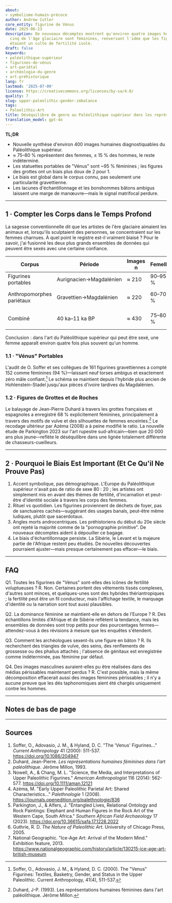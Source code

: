 ```yaml
---
about:
- symbolisme-humain-précoce
author: Andrew Cutler
core_entity: figurine de Vénus
date: 2025-06-23
description: De nouveaux décomptes montrent qu'environ quatre images humaines sur
  cinq de l'âge glaciaire sont féminines, renversant l'idée que les figurines "Vénus"
  étaient un culte de fertilité isolé.
draft: false
keywords:
- paléolithique-supérieur
- figurines-de-vénus
- art-pariétal
- archéologie-du-genre
- art-préhistorique
lang: fr
lastmod: '2025-07-09'
license: https://creativecommons.org/licenses/by-sa/4.0/
quality: 7
slug: upper-paleolithic-gender-imbalance
tags:
- Paleolithic-Art
title: Déséquilibre de genre au Paléolithique supérieur dans les représentations humaines
translation_model: gpt-4o
---
```


**TL;DR**
- Nouvelle synthèse d'environ 400 images humaines diagnostiquables du Paléolithique supérieur.
- ≈ 75–80 % représentent des femmes, ≤ 15 % des hommes, le reste indéterminé.
- Les statuettes portables de "Vénus" sont ~95 % féminines ; les figures des grottes ont un biais plus doux de 2 pour 1.
- Le biais est global dans le corpus connu, pas seulement une particularité gravettienne.
- Les lacunes d'échantillonnage et les bonshommes bâtons ambigus laissent une marge de manœuvre—mais le signal matrifocal perdure.

---

## 1 · Compter les Corps dans le Temps Profond

La sagesse conventionnelle dit que les artistes de l'ère glaciaire aimaient les animaux et, lorsqu'ils sculptaient des personnes, se concentraient sur les femmes charnues. À quel point le registre est-il vraiment biaisé ?
Pour le savoir, j'ai fusionné les deux plus grands ensembles de données qui peuvent être sexés avec une certaine confiance.

| Corpus | Période | Images n | Femelle | Mâle | Indet. |
|--------|--------|----------|--------|------|--------|
| Figurines portables | Aurignacien→Magdalénien | ≈ 210 | 90–95 % | ≤ 5 % | < 5 % |
| Anthropomorphes pariétaux | Gravettien→Magdalénien | ≈ 220 | 60–70 % | 15–20 % | 15–25 % |
| Combiné | 40 ka–11 ka BP | ≈ 430 | 75–80 % | 10–15 % | ≈ 10 % |

Conclusion : dans l'art du Paléolithique supérieur qui peut être sexé, une femme apparaît environ quatre fois plus souvent qu'un homme.

### 1.1 · "Vénus" Portables

L'audit de O. Soffer et ses collègues de 161 figurines gravettiennes a compté 152 comme féminines (94 %)—laissant neuf torses ambigus et exactement zéro mâle confiant.[^soffer] Le schéma se maintient depuis l'hybride plus ancien de Hohlenstein-Stadel jusqu'aux pièces d'ivoire tardives du Magdalénien.

### 1.2 · Figures de Grottes et de Roches

Le balayage de Jean-Pierre Duhard à travers les grottes françaises et espagnoles a enregistré 68 % explicitement féminines, principalement à travers des motifs de vulve et des silhouettes de femmes enceintes.[^duhard] Le recodage ultérieur par Azéma (2008) a à peine modifié le ratio.
La nouvelle étude de Parkington 2023 sur l'art rupestre sud-africain—bien que 20 000 ans plus jeune—reflète le déséquilibre dans une lignée totalement différente de chasseurs-cueilleurs.

---

## 2 · Pourquoi le Biais Est Important (Et Ce Qu'il Ne Prouve Pas)

1. Accent symbolique, pas démographique. L'Europe du Paléolithique supérieur n'avait pas de ratio de sexe 80 : 20 ; les artistes ont simplement mis en avant des thèmes de fertilité, d'incarnation et peut-être d'identité sociale à travers les corps des femmes.
2. Rituel vs quotidien. Les figurines proviennent de déchets de foyer, pas de sanctuaires cachés—suggérant des usages banals, peut-être même ludiques, plutôt que sacerdotaux.
3. Angles morts androcentriques. Les préhistoriens du début du 20e siècle ont rejeté la majorité comme de la "pornographie primitive". De nouveaux décomptes aident à dépouiller ce bagage.
4. Le biais d'échantillonnage persiste. La Sibérie, le Levant et la majeure partie de l'Afrique restent peu étudiés. De nouvelles découvertes pourraient ajuster—mais presque certainement pas effacer—le biais.

---

## FAQ

Q1. Toutes les figurines de "Vénus" sont-elles des icônes de fertilité voluptueuses ?
R. Non. Certaines portent des vêtements tissés complexes, d'autres sont minces, et quelques-unes sont des hybrides thériantropiques ; la fertilité peut être un fil conducteur, mais l'affichage textile, le marquage d'identité ou la narration sont tout aussi plausibles.

Q2. La dominance féminine se maintient-elle en dehors de l'Europe ?
R. Des échantillons limités d'Afrique et de Sibérie reflètent la tendance, mais les ensembles de données sont trop petits pour des pourcentages fermes—attendez-vous à des révisions à mesure que les enquêtes s'étendent.

Q3. Comment les archéologues sexent-ils une figure en bâton ?
R. Ils recherchent des triangles de vulve, des seins, des renflements de grossesse ou des phallus attachés ; l'absence de génitaux est enregistrée comme indéterminée, pas féminine par défaut.

Q4. Des images masculines auraient-elles pu être réalisées dans des médias périssables maintenant perdus ?
R. C'est possible, mais la même décomposition effacerait aussi des images féminines périssables ; il n'y a aucune preuve que les dés taphonomiques aient été chargés uniquement contre les hommes.

---

## Notes de bas de page

[^soffer]: Soffer, O., Adovasio, J. M., & Hyland, D. C. (2000). The "Venus" Figurines: Textiles, Basketry, Gender, and Status in the Upper Paleolithic. Current Anthropology, 41(4), 511-537.

[^duhard]: Duhard, J-P. (1993). Les représentations humaines féminines dans l'art paléolithique. Jérôme Millon.

---

## Sources

1. Soffer, O., Adovasio, J. M., & Hyland, D. C. "The 'Venus' Figurines…" *Current Anthropology* 41 (2000): 511-537. https://doi.org/10.1086/204947
2. Duhard, Jean-Pierre. *Les représentations humaines féminines dans l'art paléolithique*. Jérôme Millon, 1993.
3. Nowell, A., & Chang, M. L. "Science, the Media, and Interpretations of Upper Paleolithic Figurines." *American Anthropologist* 116 (2014): 562-577. https://doi.org/10.1111/aman.12121
4. Azéma, M. "Early Upper Paleolithic Parietal Art: Shared Characteristics…" *Palethnologie* 1 (2008). https://journals.openedition.org/palethnologie/836
5. Parkington, J., & Alfers, J. "Entangled Lives, Relational Ontology and Rock Paintings: Elephant and Human Figures in the Rock Art of the Western Cape, South Africa." *Southern African Field Archaeology* 17 (2023). https://doi.org/10.36615/safa.17.1228.2022
6. Guthrie, R. D. *The Nature of Paleolithic Art*. University of Chicago Press, 2005.
7. National Geographic. "Ice-Age Art: Arrival of the Modern Mind." Exhibition feature, 2013. https://www.nationalgeographic.com/history/article/130215-ice-age-art-british-museum